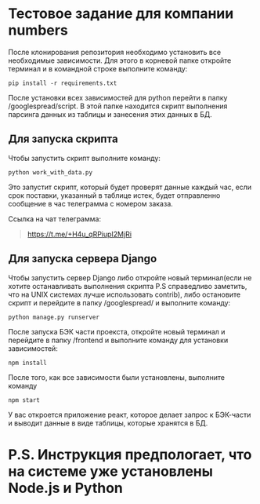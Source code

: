 # Тестовое задание для компании numbers

После клонирования репозитория необходимо установить все необходимые зависимости. Для этого в корневой папке откройте терминал и в командной строке выполните команду:

    pip install -r requirements.txt

После установки всех зависимостей для python перейти в папку /googlespread/script. В этой папке находится скрипт выполнения парсинга данных из таблицы и занесения этих данных в БД.

## Для запуска скрипта 

Чтобы запустить скрипт выполните команду:

    python work_with_data.py 

Это запустит скрипт, который будет проверят данные каждый час, если срок поставки, указанный в таблице истек, будет отправленно сообщение в час телеграмма с номером заказа. 

Ссылка на чат телеграмма:

> https://t.me/+H4u_qRPiupI2MjRi

## Для запуска сервера Django 

Чтобы запустить сервер Django либо откройте новый терминал(если не хотите останавливать выполнения скрипта P.S справедливо заметить, что на UNIX системах лучше использовать contrib), либо остановите скрипт и перейдите в папку /googlespread/ и выполните команду:

    python manage.py runserver

После запуска БЭК части проекста, откройте новый терминал и перейдите в папку /frontend и выполните команду для установки зависимостей:

    npm install

После того, как все зависимости были установлены, выполните команду 

    npm start 

У вас откроется приложение реакт, которое делает запрос к БЭК-части и выводит данные в виде таблицы, которые хранятся в БД.


# P.S. Инструкция предпологает, что на системе уже установлены Node.js и Python
